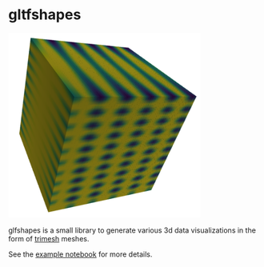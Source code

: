 # gltfshapes

![example output](docs/example.png)

glfshapes is a small library to generate various 3d data
visualizations in the form of [trimesh](https://trimsh.org/) meshes.

See the [example notebook](docs/Example%20usage.ipynb) for more details.
